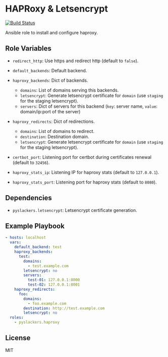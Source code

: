HAPRoxy & Letsencrypt
=====================

[![Build Status](https://travis-ci.org/pyslackers/ansible-role-haproxy.svg?branch=master)](https://travis-ci.org/pyslackers/ansible-role-common)

Ansible role to install and configure haproxy.

Role Variables
--------------
* `redirect_http`: Use https and redirect http (default to `false`).
* `default_backends`: Default backend.

* `haproxy_backends`: Dict of backends.
    * `domains`: List of domains serving this backends.
    * `letsencrypt`: Generate letsencrypt certificate for `domain` (use `staging` for the staging letsencrypt).
    * `servers`: Dict of servers for this backend (`key`: server name, `value`: domain/ip:port of the server)
* `haproxy_redirects`: Dict of redirections.
    * `domains`: List of domains to redirect.
    * `destination`: Destination domain.
    * `letsencrypt`: Generate letsencrypt certificate for `domain` (use `staging` for the staging letsencrypt).

* `certbot_port`: Listening port for certbot during certificates renewal (default to `32456`).
* `haproxy_stats_ip`: Listening IP for haproxy stats (default to `127.0.0.1`).
* `haproxy_stats_port`: Listening port for haproxy stats (default to `8080`).

Dependencies
------------

* `pyslackers.letsencrypt`: Letsencrypt certificate generation.

Example Playbook
----------------

```yml
- hosts: localhost
  vars:
    default_backend: test
    haproxy_backends:
      test:
        domains: 
          - test.example.com
        letsencrypt: no
        servers:
          test-01: 127.0.0.1:8000
          test-02: 127.0.0.1:8001
    haproxy_redirects:
      foo:
        domains: 
          - foo.example.com
        destination: http://test.example.com
        letsencrypt: no
  roles: 
    - pyslackers.haproxy
```

License
-------

MIT

